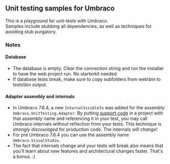 ## Unit testing samples for Umbraco

This is a playground for unit-tests with Umbraco.  
Samples include stubbing all dependencies, as well as techniques for avoiding stub purgatory.

### Notes

#### Database
- The database is empty. Clear the connection string and run the installer to have the web project run. No starterkit needed.
- If database tests break, make sure to copy subfolders from web\bin to tests\bin output.


#### Adapter assembly and internals

- In Umbraco 7.6.4, a new `InternalVisibleTo` was added for the assembly `Umbraco.UnitTesting.Adapter`.
By putting [support code](#) in a project with that assembly name and referencing it in your test,
you may call Umbraco internals without reflection from your tests. This technique is _strongly discouraged_ for production code.
The internals _will change!_
- For pre Umbraco 7.6.4 you can use the assembly name `Umbraco.VisualStudio`.
- The fact that internals change and your tests will break also means that you'll
learn about new features and architectural changes faster. That's a bonus. :)
